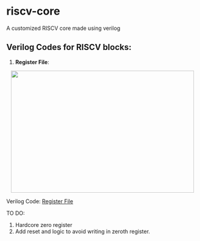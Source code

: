 # riscv-core
A customized RISCV core made using verilog

## Verilog Codes for RISCV blocks:

1. **Register File**:

<p align="center">
    <img width="480" height="320" src="../assets/register_file.png">
</p>

Verilog Code: [Register File](https://github.com/ombhilare999/riscv-core/blob/master/src/register_file.v)

TO DO:
1. Hardcore zero register
2. Add reset and logic to avoid writing in zeroth register.


